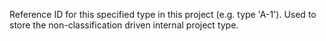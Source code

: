 Reference ID for this specified type in this project (e.g. type 'A-1'). Used to store the non-classification driven internal project type.